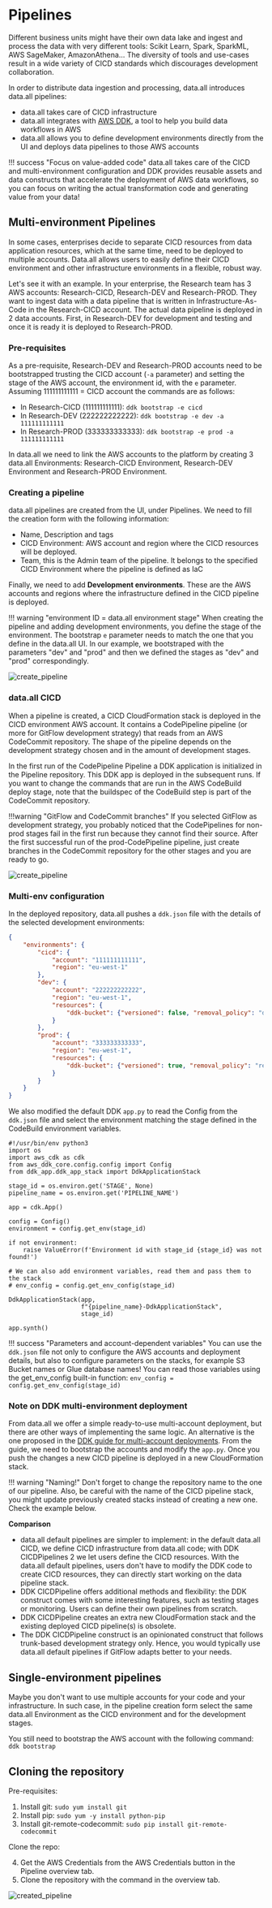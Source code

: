 # **Pipelines**

Different business units might have their own data lake and ingest and process the data with very different tools:
Scikit Learn, Spark, SparkML, AWS SageMaker, AmazonAthena… The diversity of tools and use-cases result in a
wide variety of CICD standards which discourages development collaboration.

In order to distribute data ingestion and processing, data.all introduces data.all pipelines:

- data.all takes care of CICD infrastructure
- data.all integrates with <a href="https://awslabs.github.io/aws-ddk/">AWS DDK</a>, a tool to help you build data workflows in AWS
- data.all allows you to define development environments directly from the UI and deploys data pipelines to those AWS accounts

!!! success "Focus on value-added code"
      data.all takes care of the CICD and multi-environment configuration and DDK provides reusable assets and data constructs that accelerate the deployment of AWS data workflows,
      so you can focus on writing the actual transformation code and generating value from your data!


## Multi-environment Pipelines
In some cases, enterprises decide to separate CICD resources from data application resources, which at the same time, need to be deployed to multiple accounts.
Data.all allows users to easily define their CICD environment and other infrastructure environments in a flexible, robust way.

Let's see it with an example. In your enterprise, the Research team has 3 AWS accounts: Research-CICD, Research-DEV and Research-PROD. They want to ingest data with a data pipeline that is written in Infrastructure-As-Code
in the Research-CICD account. The actual data pipeline is deployed in 2 data accounts. First, in Research-DEV for development and testing and once it is ready it is deployed to Research-PROD.


### Pre-requisites
As a pre-requisite, Research-DEV and Research-PROD accounts need to be bootstrapped trusting the CICD account (`-a` parameter) and setting the stage of the AWS account, the environment id, with the  `e` parameter. Assuming 111111111111 = CICD account the commands are as follows:

- In Research-CICD (111111111111): `ddk bootstrap -e cicd`
- In Research-DEV (222222222222): `ddk bootstrap -e dev -a 111111111111`
- In Research-PROD (333333333333): `ddk bootstrap -e prod -a 111111111111`

In data.all we need to link the AWS accounts to the platform by creating 3 data.all Environments: Research-CICD Environment, Research-DEV Environment and Research-PROD Environment.

### Creating a pipeline
data.all pipelines are created from the UI, under Pipelines. We need to fill the creation form with the following information:

- Name, Description and tags
- CICD Environment: AWS account and region where the CICD resources will be deployed.
- Team, this is the Admin team of the pipeline. It belongs to the specified CICD Environment where the pipeline is defined as IaC

Finally, we need to add **Development environments**. These are the AWS accounts and regions where the infrastructure defined in the CICD pipeline
is deployed. 

!!! warning "environment ID = data.all environment stage"
      When creating the pipeline and adding development environments, you define the stage of the environment. The bootstrap `e` parameter needs to match the one that you define in the data.all UI.
      In our example, we bootstraped with the parameters "dev" and "prod" and then we defined the stages as "dev" and "prod" correspondingly.


![create_pipeline](pictures/pipelines/pip_create_form.png#zoom#shadow)

### data.all CICD

When a pipeline is created, a CICD CloudFormation stack is deployed in the CICD environment AWS account. 
It contains a CodePipeline pipeline (or more for GitFlow development strategy) that reads from an AWS CodeCommit repository. 
The shape of the pipeline depends on the development strategy chosen and in the amount of development stages.

In the first run of the CodePipeline Pipeline a DDK application is initialized in the Pipeline repository. This DDK app is deployed in the subsequent runs.
If you want to change the commands that are run in the AWS CodeBuild deploy stage, note that the buildspec of the CodeBuild step is part of the CodeCommit repository.

!!!warning "GitFlow and CodeCommit branches"
      If you selected GitFlow as development strategy, you probably noticed that the CodePipelines for non-prod stages fail in the first run because they cannot find their source.
      After the first successful run of the prod-CodePipeline pipeline, just create branches in the CodeCommit repository for the other stages and you are ready to go.

![create_pipeline](pictures/pipelines/pip_codepipeline.png#zoom#shadow)

### Multi-env configuration
In the deployed repository, data.all pushes a `ddk.json` file with the details of the selected development environments:

```json
{
    "environments": {
        "cicd": {
            "account": "111111111111",
            "region": "eu-west-1"
        },
        "dev": {
            "account": "222222222222",
            "region": "eu-west-1",
            "resources": {
                "ddk-bucket": {"versioned": false, "removal_policy": "destroy"}
            }
        },
        "prod": {
            "account": "333333333333",
            "region": "eu-west-1",
            "resources": {
                "ddk-bucket": {"versioned": true, "removal_policy": "retain"}
            }
        }
    }
}
```

We also modified the default DDK `app.py` to read the Config from the `ddk.json` file and select the environment 
matching the stage defined in the CodeBuild environment variables.

```
#!/usr/bin/env python3
import os
import aws_cdk as cdk
from aws_ddk_core.config.config import Config
from ddk_app.ddk_app_stack import DdkApplicationStack

stage_id = os.environ.get('STAGE', None)
pipeline_name = os.environ.get('PIPELINE_NAME')

app = cdk.App()

config = Config()
environment = config.get_env(stage_id)

if not environment:
    raise ValueError(f'Environment id with stage_id {stage_id} was not found!')

# We can also add environment variables, read them and pass them to the stack
# env_config = config.get_env_config(stage_id)

DdkApplicationStack(app,
                    f"{pipeline_name}-DdkApplicationStack",
                    stage_id)

app.synth()
```

!!! success "Parameters and account-dependent variables"
      You can use the `ddk.json` file not only to configure the AWS accounts and deployment details, but also to 
      configure parameters on the stacks, for example S3 Bucket names or Glue database names! You can read those
      variables using the get_env_config built-in function: `env_config = config.get_env_config(stage_id)`

### Note on DDK multi-environment deployment

From data.all we offer a simple ready-to-use multi-account deployment, but there are other ways of implementing the same logic. 
An alternative is the one proposed in the <a href="https://awslabs.github.io/aws-ddk/release/stable/how-to/multi-account-deployment.html">DDK guide for multi-account deployments</a>. 
From the guide, we need to bootstrap the accounts and modify the `app.py`. Once you push the changes a new CICD pipeline is deployed in a new CloudFormation stack.

!!! warning "Naming!"
      Don't forget to change the repository name to the one of our pipeline. Also, be careful with the name of the CICD pipeline stack, 
      you might update previously created stacks instead of creating a new one. Check the example below.

**Comparison**

- data.all default pipelines are simpler to implement: in the default data.all CICD, we define CICD infrastructure from data.all code; with DDK CICDPipelines 2 we let users define the CICD resources. With the data.all default pipelines, users don't have to modify the DDK code to create CICD resources, they can directly start working on the data pipeline stack. 
- DDK CICDPipeline offers additional methods and flexibility: the DDK construct comes with some interesting features, such as testing stages or monitoring. Users can define their own pipelines from scratch.
- DDK CICDPipeline creates an extra new CloudFormation stack and the existing deployed CICD pipeline(s) is obsolete. 
- The DDK CICDPipeline construct is an opinionated construct that follows trunk-based development strategy only. Hence, you would typically use data.all default pipelines if GitFlow adapts better to your needs.

## Single-environment pipelines
Maybe you don't want to use multiple accounts for your code and your infrastructure. In such case, in the pipeline creation form 
select the same data.all Environment as the CICD environment and for the development stages.

You still need to bootstrap the AWS account with the following command: `ddk bootstrap`


## Cloning the repository
Pre-requisites:

1. Install git: `sudo yum install git`
2. Install pip: `sudo yum -y install python-pip`
3. Install git-remote-codecommit: `sudo pip install git-remote-codecommit`

Clone the repo:

4. Get the AWS Credentials from the AWS Credentials button in the Pipeline overview tab.
5. Clone the repository with the command in the overview tab.
    
![created_pipeline](pictures/pipelines/pip_overview.png#zoom#shadow)

